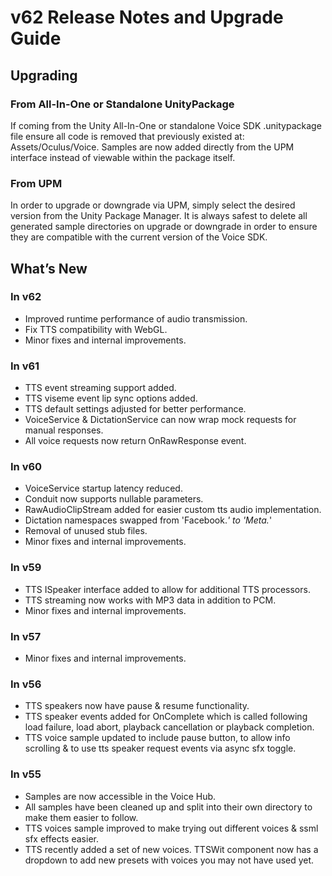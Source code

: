 # v62 Release Notes and Upgrade Guide



## Upgrading

### From All-In-One or Standalone UnityPackage
If coming from the Unity All-In-One or standalone Voice SDK .unitypackage file ensure all code is removed that previously existed at: Assets/Oculus/Voice.  Samples are now added directly from the UPM interface instead of viewable within the package itself.

### From UPM
In order to upgrade or downgrade via UPM, simply select the desired version from the Unity Package Manager.  It is always safest to delete all generated sample directories on upgrade or downgrade in order to ensure they are compatible with the current version of the Voice SDK.



## What’s New
### In v62
* Improved runtime performance of audio transmission.
* Fix TTS compatibility with WebGL.
* Minor fixes and internal improvements.

### In v61
* TTS event streaming support added.
* TTS viseme event lip sync options added.
* TTS default settings adjusted for better performance.
* VoiceService & DictationService can now wrap mock requests for manual responses.
* All voice requests now return OnRawResponse event.

### In v60
* VoiceService startup latency reduced.
* Conduit now supports nullable parameters.
* RawAudioClipStream added for easier custom tts audio implementation.
* Dictation namespaces swapped from 'Facebook.*' to 'Meta.*'
* Removal of unused stub files.
* Minor fixes and internal improvements.

### In v59
* TTS ISpeaker interface added to allow for additional TTS processors.
* TTS streaming now works with MP3 data in addition to PCM.
* Minor fixes and internal improvements.

### In v57
* Minor fixes and internal improvements.

### In v56
* TTS speakers now have pause & resume functionality.
* TTS speaker events added for OnComplete which is called following load failure, load abort, playback cancellation or playback completion.
* TTS voice sample updated to include pause button, to allow info scrolling & to use tts speaker request events via async sfx toggle.

### In v55
* Samples are now accessible in the Voice Hub.
* All samples have been cleaned up and split into their own directory to make them easier to follow.
* TTS voices sample improved to make trying out different voices & ssml sfx effects easier.
* TTS recently added a set of new voices. TTSWit component now has a dropdown to add new presets with voices you may not have used yet.
